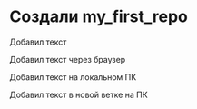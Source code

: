 # Создали my_first_repo 

Добавил текст

Добавил текст через браузер

Добавил текст на локальном ПК

Добавил текст в новой ветке на ПК
